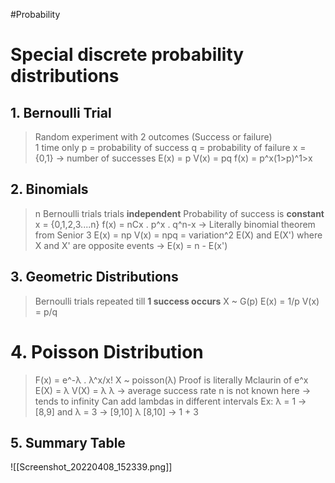 #Probability 

# Special discrete probability distributions
## 1. Bernoulli Trial
> Random experiment with 2 outcomes (Success or failure)\
> 1 time only
> p = probability of success
> q = probability of failure
> x = {0,1} -> number of successes
> E(x) = p
> V(x) = pq
> f(x) = p^x(1>p)^1>x
## 2. Binomials
> n Bernoulli trials
> trials **independent**
> Probability of success is **constant**
> x = {0,1,2,3....n} 
> f(x) = nCx . p^x . q^n-x -> Literally binomial theorem from Senior 3
> E(x) = np
> V(x) = npq = variation^2
> E(X) and E(X') where X and X' are opposite events -> E(x) = n - E(x')
## 3. Geometric Distributions
> Bernoulli trials repeated till **1 success occurs**
> X ~ G(p)
> E(x) = 1/p
> V(x) = p/q
# 4. Poisson Distribution
> F(x) = e^-λ . λ^x/x! 
>  X ~ poisson(λ)
> Proof is literally Mclaurin of e^x
> E(X) = λ
> V(X) = λ
> λ -> average success rate
> n is not known here -> tends to infinity
> Can add lambdas in different intervals
Ex: λ = 1 -> [8,9] and λ = 3 -> [9,10]
λ [8,10] -> 1 + 3

## 5. Summary Table 
![[Screenshot_20220408_152339.png]]
